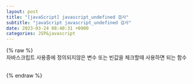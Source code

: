 ```yaml
---  
layout: post  
title: "[javaScript] javascript_undefined 검사"  
subtitle: "javaScript javascript_undefined 검사"  
date: 2023-03-24 08:40:31 +0900  
categories: JSP&javascript  
---  
```

{% raw %}  
자바스크립트 사용중에 정의되지않은 변수 또는 빈값을 체크할때 사용하면 되는 함수  
  
<script>  
  
    /**  
     * 문자열이 빈 문자열인지 체크하여 결과값을 리턴한다.  
     * @param str       : 체크할 문자열  
     */  
    function isEmpty(str){  
  
        if(typeof str == "undefined" || str == null || str == "")  
            return true;  
        else  
            return false ;  
    }  
  
    /**  
     * 문자열이 빈 문자열인지 체크하여 기본 문자열로 리턴한다.  
     * @param str           : 체크할 문자열  
     * @param defaultStr    : 문자열이 비어있을경우 리턴할 기본 문자열  
     */  
    function nvl(str, defaultStr){  
  
        if(typeof str == "undefined" || str == null || str == "")  
            str = defaultStr ;  
  
        return str ;  
    }  
  
</script>  
  
                                                                                                                                                                                                                                                                                                                                                                                                                                                                                                                                                                                                                                         
{% endraw %}